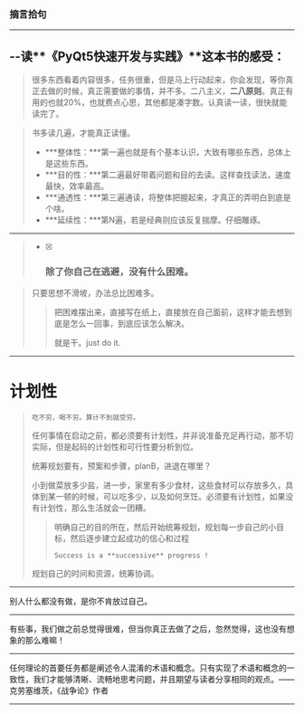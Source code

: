 ### 摘言拾句

***

## --读**《PyQt5快速开发与实践》**这本书的感受：

> 很多东西看着内容很多，任务很重，但是马上行动起来，你会发现，等你真正去做的时候，真正需要做的事情，并不多。二八主义，**二八原则**。真正有用的也就20%，也就费点心思，其他都是凑字数。认真读一读，很快就能读完了。

> 书多读几遍，才能真正读懂。
>
> - ***整体性：***第一遍也就是有个基本认识，大致有哪些东西，总体上是这些东西。
> - ***目的性：***第二遍最好带着问题和目的去读。这样查找读法，速度最快，效率最高。
> - ***通透性：***第三遍通读，将整体把握起来，才真正的弄明白到底是个啥。
> - ***延续性：***第N遍，若是经典则应该反复揣摩。仔细雕琢。

---

> - [x] ### **除了你自己在逃避，没有什么困难。**

> 只要思想不滑坡，办法总比困难多。
>
> > 把困难摆出来，直接写在纸上，直接放在自己面前，这样才能去想到底是怎么一回事，到底应该怎么解决。
> >
> > 就是干。just do it.

---

# 计划性

> ```
> 吃不穷，喝不穷。算计不到就受穷。
> ```
>
> 任何事情在启动之前，都必须要有计划性，并非说准备充足再行动，那不切实际，但是起码的计划性和可行性要分析到位。
>
> 统筹规划要有，预案和步骤，planB，进退在哪里？
>
> 小到做菜放多少盐，进一步，家里有多少食材，这些食材可以存放多久，具体到某一顿的时候，可以吃多少，以及如何烹饪。必须要有计划性，如果没有计划性，那么生活就会一团糟。
>
> >
> >
> >明确自己的目的所在，然后开始统筹规划，规划每一步自己的小目标，然后逐步建立起成功的信心和过程
> >
> >
> >
> >```Success is a **successive** progress !```
>
> 规划自己的时间和资源，统筹协调。













---

别人什么都没有做，是你不肯放过自己。

---

有些事，我们做之前总觉得很难，但当你真正去做了之后，忽然觉得，这也没有想象的那么难嘛！

---

























任何理论的首要任务都是阐述令人混淆的术语和概念。只有实现了术语和概念的一致性，我们才能够清晰、流畅地思考问题，并且期望与读者分享相同的观点。——克劳塞维茨，《战争论》作者

---





